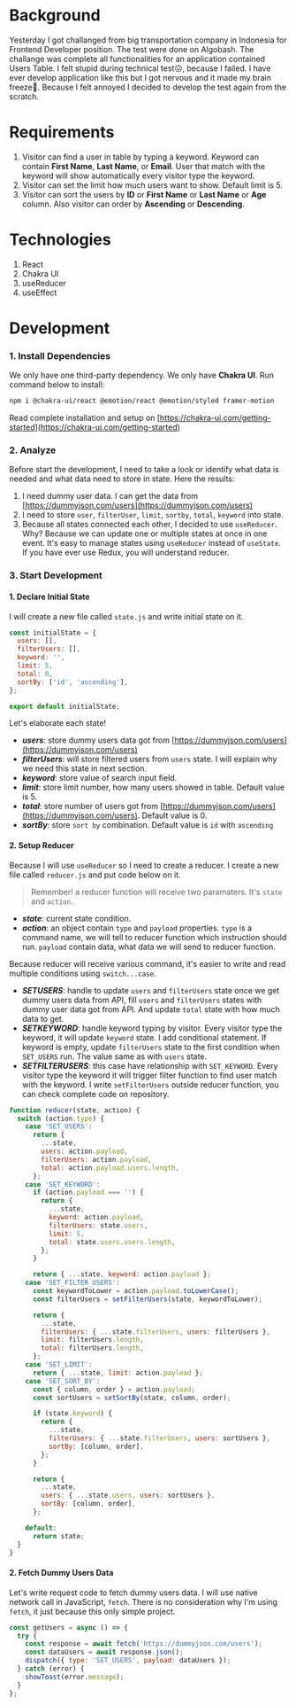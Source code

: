 # Background

Yesterday I got challanged from big transportation company in Indonesia for Frontend Developer position. The test were done on Algobash. The challange was complete all functionalities for an application contained Users Table. I felt stupid during technical test😖, because I failed. I have ever develop application like this but I got nervous and it made my brain freeze🥶. Because I felt annoyed I decided to develop the test again from the scratch.

# Requirements

1. Visitor can find a user in table by typing a keyword. Keyword can contain **First Name**, **Last Name**, or **Email**. User that match with the keyword will show automatically every visitor type the keyword.
2. Visitor can set the limit how much users want to show. Default limit is 5.
3. Visitor can sort the users by **ID** or **First Name** or **Last Name** or **Age** column. Also visitor can order by **Ascending** or **Descending**.

# Technologies

1. React
2. Chakra UI
3. useReducer
4. useEffect

# Development

### 1. Install Dependencies

We only have one third-party dependency. We only have **Chakra UI**. Run command below to install:

```bash
npm i @chakra-ui/react @emotion/react @emotion/styled framer-motion
```

Read complete installation and setup on [https://chakra-ui.com/getting-started](https://chakra-ui.com/getting-started)

### 2. Analyze

Before start the development, I need to take a look or identify what data is needed and what data need to store in state. Here the results:

1. I need dummy user data. I can get the data from [https://dummyjson.com/users](https://dummyjson.com/users)
2. I need to store `user`, `filterUser`, `limit`, `sortby`, `total`, `keyword` into state.
3. Because all states connected each other, I decided to use `useReducer`. Why? Because we can update one or multiple states at once in one event. It's easy to manage states using `useReducer` instead of `useState`. If you have ever use Redux, you will understand reducer.

### 3. Start Development

#### 1. Declare Initial State

I will create a new file called `state.js` and write initial state on it.

```javascript
const initialState = {
  users: [],
  filterUsers: [],
  keyword: '',
  limit: 5,
  total: 0,
  sortBy: ['id', 'ascending'],
};

export default initialState;

```

Let's elaborate each state!

- **_users_**: store dummy users data got from [https://dummyjson.com/users](https://dummyjson.com/users)
- **_filterUsers_**: will store filtered users from `users` state. I will explain why we need this state in next section.
- **_keyword_**: store value of search input field.
- **_limit_**: store limit number, how many users showed in table. Default value is 5.
- **_total_**: store number of users got from [https://dummyjson.com/users](https://dummyjson.com/users). Default value is 0.
- **_sortBy_**: store `sort by` combination. Default value is `id` with `ascending`

#### 2. Setup Reducer

Because I will use `useReducer` so I need to create a reducer. I create a new file called `reducer.js` and put code below on it.

> Remember! a reducer function will receive two paramaters. It's `state` and `action`.

- **_state_**: current state condition.
- **_action_**: an object contain `type` and `payload` properties. `type` is a command name, we will tell to reducer function which instruction should run. `payload` contain data, what data we will send to reducer function.

Because reducer will receive various command, it's easier to write and read multiple conditions using `switch...case`.

- **_SETUSERS_**: handle to update `users` and `filterUsers` state once we get dummy users data from API, fill `users` and `filterUsers` states with dummy user data got from API. And update `total` state with how much data to get.
- **_SETKEYWORD_**: handle keyword typing by visitor. Every visitor type the keyword, it will update `keyword` state. I add conditional statement. If keyword is empty, update `filterUsers` state to the first condition when `SET_USERS` run. The value same as with `users` state.
- **_SETFILTERUSERS_**: this case have relationship with `SET_KEYWORD`. Every visitor type the keyword it will trigger filter function to find user match with the keyword. I write `setFilterUsers` outside reducer function, you can check complete code on repository.

```javascript
function reducer(state, action) {
  switch (action.type) {
    case 'SET_USERS':
      return {
        ...state,
        users: action.payload,
        filterUsers: action.payload,
        total: action.payload.users.length,
      };
    case 'SET_KEYWORD':
      if (action.payload === '') {
        return {
          ...state,
          keyword: action.payload,
          filterUsers: state.users,
          limit: 5,
          total: state.users.users.length,
        };
      }

      return { ...state, keyword: action.payload };
    case 'SET_FILTER_USERS':
      const keywordToLower = action.payload.toLowerCase();
      const filterUsers = setFilterUsers(state, keywordToLower);

      return {
        ...state,
        filterUsers: { ...state.filterUsers, users: filterUsers },
        limit: filterUsers.length,
        total: filterUsers.length,
      };
    case 'SET_LIMIT':
      return { ...state, limit: action.payload };
    case 'SET_SORT_BY':
      const { column, order } = action.payload;
      const sortUsers = setSortBy(state, column, order);

      if (state.keyword) {
        return {
          ...state,
          filterUsers: { ...state.filterUsers, users: sortUsers },
          sortBy: [column, order],
        };
      }

      return {
        ...state,
        users: { ...state.users, users: sortUsers },
        sortBy: [column, order],
      };

    default:
      return state;
  }
}
```

#### 2. Fetch Dummy Users Data

Let's write request code to fetch dummy users data. I will use native network call in JavaScript, `fetch`. There is no consideration why I'm using `fetch`, it just because this only simple project.

```javascript
const getUsers = async () => {
  try {
    const response = await fetch('https://dummyjson.com/users');
    const dataUsers = await response.json();
    dispatch({ type: 'SET_USERS', payload: dataUsers });
  } catch (error) {
    showToast(error.message);
  }
};
```
